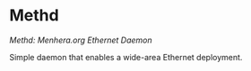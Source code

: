 # Methd

_Methd: Menhera.org Ethernet Daemon_

Simple daemon that enables a wide-area Ethernet deployment.
